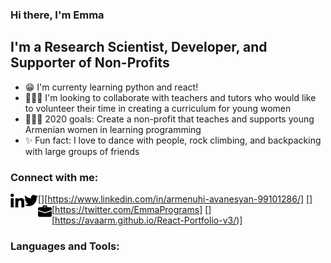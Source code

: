 ### Hi there, I'm Emma 
<!-- - aka [EmmaCodes][website] -->

## I'm a Research Scientist, Developer, and Supporter of Non-Profits
<!-- - I'm currently working on a [A personal blog site][website]! -->
- 😁 I'm currenty learning python and react! 
- 👩🏻‍🏫 I'm looking to collaborate with teachers and tutors who would like to volunteer their time in creating a curriculum for young women
- 🙋🏻‍♀️ 2020 goals: Create a non-profit that teaches and supports young Armenian women in learning programming
- ✨ Fun fact: I love to dance with people, rock climbing, and backpacking with large groups of friends


### Connect with me:

[<img align="left" alt="linkedin" width="22px" src="./Images/linkedin.png"/>][https://www.linkedin.com/in/armenuhi-avanesyan-99101286/]
[<img align="left" alt="twitter" width="22px" src="./Images/twitter.png"/>][https://twitter.com/EmmaPrograms]
[<img align="left" alt="portfolio" width="22px" src="./Images/work.png"/>][https://avaarm.github.io/React-Portfolio-v3/)]


### Languages and Tools:


